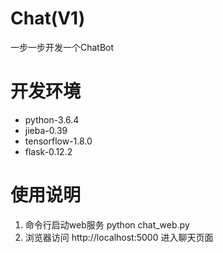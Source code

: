 # Chat(V1)
一步一步开发一个ChatBot
# 开发环境
  - python-3.6.4
  - jieba-0.39
  - tensorflow-1.8.0
  - flask-0.12.2
# 使用说明
  1. 命令行启动web服务 python chat_web.py
  2. 浏览器访问 http://localhost:5000 进入聊天页面